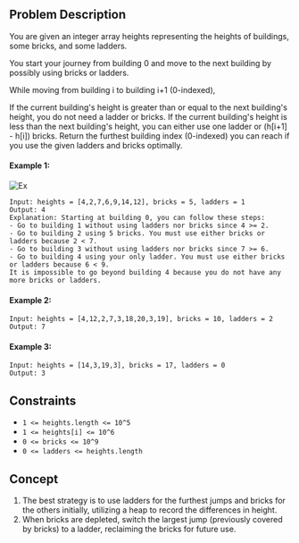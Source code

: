 ## Problem Description

You are given an integer array heights representing the heights of buildings, some bricks, and some ladders.

You start your journey from building 0 and move to the next building by possibly using bricks or ladders.

While moving from building i to building i+1 (0-indexed),

If the current building's height is greater than or equal to the next building's height, you do not need a ladder or bricks.
If the current building's height is less than the next building's height, you can either use one ladder or (h[i+1] - h[i]) bricks.
Return the furthest building index (0-indexed) you can reach if you use the given ladders and bricks optimally.

 

#### Example 1:
![Ex]()
```plaintext
Input: heights = [4,2,7,6,9,14,12], bricks = 5, ladders = 1
Output: 4
Explanation: Starting at building 0, you can follow these steps:
- Go to building 1 without using ladders nor bricks since 4 >= 2.
- Go to building 2 using 5 bricks. You must use either bricks or ladders because 2 < 7.
- Go to building 3 without using ladders nor bricks since 7 >= 6.
- Go to building 4 using your only ladder. You must use either bricks or ladders because 6 < 9.
It is impossible to go beyond building 4 because you do not have any more bricks or ladders.
```
#### Example 2:
```plaintext
Input: heights = [4,12,2,7,3,18,20,3,19], bricks = 10, ladders = 2
Output: 7
```
#### Example 3:
```plaintext
Input: heights = [14,3,19,3], bricks = 17, ladders = 0
Output: 3
``` 

## Constraints

- `1 <= heights.length <= 10^5`
- `1 <= heights[i] <= 10^6`
- `0 <= bricks <= 10^9`
- `0 <= ladders <= heights.length`

## Concept
1. The best strategy is to use ladders for the furthest jumps and bricks for the others initially, utilizing a heap to record the differences in height.
2. When bricks are depleted, switch the largest jump (previously covered by bricks) to a ladder, reclaiming the bricks for future use.
